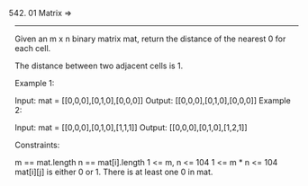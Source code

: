 542. 01 Matrix  =>
--------------


Given an m x n binary matrix mat, return the distance of the nearest 0 for each cell.

The distance between two adjacent cells is 1.

 

Example 1:


Input: mat = [[0,0,0],[0,1,0],[0,0,0]]
Output: [[0,0,0],[0,1,0],[0,0,0]]
Example 2:


Input: mat = [[0,0,0],[0,1,0],[1,1,1]]
Output: [[0,0,0],[0,1,0],[1,2,1]]
 

Constraints:

m == mat.length
n == mat[i].length
1 <= m, n <= 104
1 <= m * n <= 104
mat[i][j] is either 0 or 1.
There is at least one 0 in mat.
